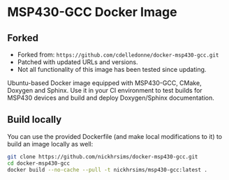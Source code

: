 # MSP430-GCC Docker Image

## Forked

- Forked from: `https://github.com/cdelledonne/docker-msp430-gcc.git`
- Patched with updated URLs and versions.
- Not all functionality of this image has been tested since updating.

Ubuntu-based Docker image equipped with MSP430-GCC, CMake, Doxygen and Sphinx.
Use it in your CI environment to test builds for MSP430 devices and build and
deploy Doxygen/Sphinx documentation.

## Build locally

You can use the provided Dockerfile (and make local modifications to it) to
build an image locally as well:

```sh
git clone https://github.com/nickhrsims/docker-msp430-gcc.git
cd docker-msp430-gcc
docker build --no-cache --pull -t nickhrsims/msp430-gcc:latest .
```
